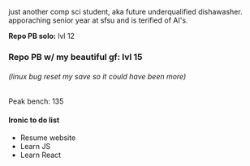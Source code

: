 just another comp sci student, aka future underqualified dishawasher. apporaching senior year at sfsu and is terified of AI's.

**Repo PB solo:** lvl 12
### Repo PB w/ my beautiful gf: lvl 15 
###### *(linux bug reset my save so it could have been more)*

Peak bench: 135

#### Ironic to do list
- Resume website
- Learn JS
- Learn React


<!--
**tatinCode/tatinCode** is a ✨ _special_ ✨ repository because its `README.md` (this file) appears on your GitHub profile.

Here are some ideas to get you started:

- 🔭 I’m currently working on ...
- 🌱 I’m currently learning ...
- 👯 I’m looking to collaborate on ...
- 🤔 I’m looking for help with ...
- 💬 Ask me about ...
- 📫 How to reach me: ...
- 😄 Pronouns: ...
- ⚡ Fun fact: ...
-->
